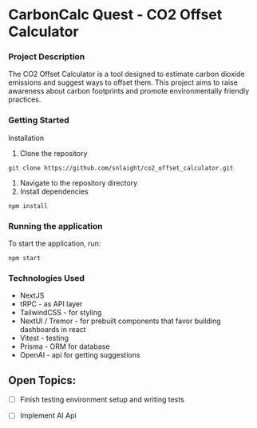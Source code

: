 # CarbonCalc Quest - CO2 Offset Calculator

### Project Description

The CO2 Offset Calculator is a tool designed to estimate carbon dioxide emissions and suggest ways to offset them. This project aims to raise awareness about carbon footprints and promote environmentally friendly practices.

### Getting Started

Installation

1. Clone the repository

```
git clone https://github.com/snlaight/co2_offset_calculator.git
```

1. Navigate to the repository directory
2. Install dependencies

```
npm install
```

### Running the application

To start the application, run:

```
npm start
```

### Technologies Used

- NextJS
- tRPC - as API layer
- TailwindCSS - for styling
- NextUI / Tremor - for prebuilt components that favor building dashboards in react
- Vitest - testing
- Prisma - ORM for database
- OpenAI - api for getting suggestions

## Open Topics:

- [ ] Finish testing environment setup and writing tests

- [ ] Implement AI Api
